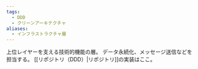 ```yaml
---
tags:
  - DDD
  - クリーンアーキテクチャ
aliases:
  - インフラストラクチャ層
---
```

上位レイヤーを支える技術的機能の層。
データ永続化、メッセージ送信などを担当する。
[[リポジトリ（DDD）|リポジトリ]]の実装はここ。